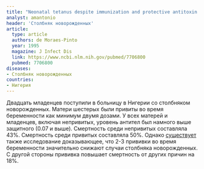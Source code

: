 ```yaml
---
title: "Neonatal tetanus despite immunization and protective antitoxin antibody"
analyst: amantonio
header: 'Столбняк новорожденных'
article:
  type: article
  authors: de Moraes-Pinto
  year: 1995
  magazine: J Infect Dis
  link: https://www.ncbi.nlm.nih.gov/pubmed/7706800
  pubmed: 7706800
diseases:
- Столбняк новорожденных
countries:
- Нигерия
---
```


Двадцать младенцев поступили в больницу в Нигерии со столбняком новорожденных. Матери шестерых были привиты во время беременности как минимум двумя дозами. У всех матерей и младенцев, включая непривитых, уровень антител был намного выше защитного (0.07 и выше). Смертность среди непривитых составляла 43%. Смертность среди привитых составляла 50%.
Однако [существует](https://www.ncbi.nlm.nih.gov/pubmed/5338377) также исследование доказывающее, что 2-3 прививки во время беременности значительно снижают случаи столбняка новорожденных. С другой стороны прививка повышает смертность от других причин на 18%.
